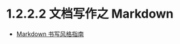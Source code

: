 # 1.2.2.2 文档写作之 Markdown

* [Markdown 书写风格指南](http://einverne.github.io/markdown-style-guide/zh.html)

